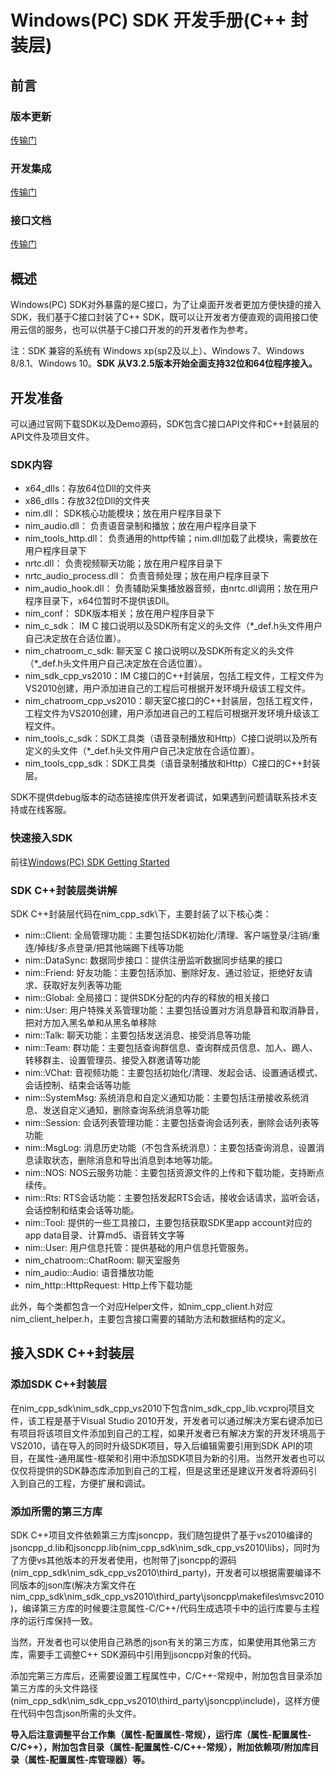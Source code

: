 # Windows(PC) SDK 开发手册(C++ 封装层)

## 前言

### 版本更新
[传输门](http://dev.netease.im/docs/product/IM%E5%8D%B3%E6%97%B6%E9%80%9A%E8%AE%AF/%E6%9B%B4%E6%96%B0%E6%97%A5%E5%BF%97/Windows%E7%AB%AF%E6%9B%B4%E6%96%B0%E6%97%A5%E5%BF%97)

### 开发集成
[传输门](http://dev.netease.im/docs/product/IM%E5%8D%B3%E6%97%B6%E9%80%9A%E8%AE%AF/SDK%E5%BC%80%E5%8F%91%E9%9B%86%E6%88%90/Windows%E5%BC%80%E5%8F%91%E9%9B%86%E6%88%90)

### 接口文档
[传输门](http://dev.netease.im/docs/interface/%E5%8D%B3%E6%97%B6%E9%80%9A%E8%AE%AFWindows%E7%AB%AF/NIMSDKAPI_CPP/html/index.html)

## 概述
Windows(PC) SDK对外暴露的是C接口，为了让桌面开发者更加方便快捷的接入SDK，我们基于C接口封装了C++ SDK，既可以让开发者方便直观的调用接口使用云信的服务，也可以供基于C接口开发的的开发者作为参考。

注：SDK 兼容的系统有 Windows xp(sp2及以上）、Windows 7、Windows 8/8.1、Windows 10。**SDK 从V3.2.5版本开始全面支持32位和64位程序接入。**

## 开发准备
可以通过官网下载SDK以及Demo源码，SDK包含C接口API文件和C++封装层的API文件及项目文件。 

### SDK内容
* x64_dlls：存放64位Dll的文件夹
* x86_dlls：存放32位Dll的文件夹
* nim.dll： SDK核心功能模块；放在用户程序目录下
* nim_audio.dll： 负责语音录制和播放；放在用户程序目录下
* nim\_tools\_http.dll： 负责通用的http传输；nim.dll加载了此模块，需要放在用户程序目录下
* nrtc.dll： 负责视频聊天功能；放在用户程序目录下
* nrtc\_audio\_process.dll： 负责音频处理；放在用户程序目录下
* nim\_audio\_hook.dll： 负责辅助采集播放器音频，由nrtc.dll调用；放在用户程序目录下，x64位暂时不提供该Dll。
* nim_conf： SDK版本相关；放在用户程序目录下
* nim\_c\_sdk： IM C 接口说明以及SDK所有定义的头文件（*_def.h头文件用户自己决定放在合适位置）。
* nim\_chatroom\_c\_sdk: 聊天室 C 接口说明以及SDK所有定义的头文件（*_def.h头文件用户自己决定放在合适位置）。
* nim\_sdk\_cpp\_vs2010：IM C接口的C++封装层，包括工程文件，工程文件为VS2010创建，用户添加进自己的工程后可根据开发环境升级该工程文件。
* nim\_chatroom\_cpp\_vs2010：聊天室C接口的C++封装层，包括工程文件，工程文件为VS2010创建，用户添加进自己的工程后可根据开发环境升级该工程文件。
* nim\_tools\_c\_sdk：SDK工具类（语音录制播放和Http）C接口说明以及所有定义的头文件（*_def.h头文件用户自己决定放在合适位置）。
* nim\_tools\_cpp\_sdk：SDK工具类（语音录制播放和Http）C接口的C++封装层。

SDK不提供debug版本的动态链接库供开发者调试，如果遇到问题请联系技术支持或在线客服。

### 快速接入SDK

前往[Windows(PC) SDK Getting Started](http://dev.netease.im/docs/product/通用/新手接入/即时通讯/WindowsGettingStarted "target=_blank")

### SDK C++封装层类讲解

SDK C++封装层代码在nim\_cpp\_sdk\下，主要封装了以下核心类：

* nim::Client: 全局管理功能：主要包括SDK初始化/清理、客户端登录/注销/重连/掉线/多点登录/把其他端踢下线等功能
* nim::DataSync: 数据同步接口：提供注册监听数据同步结果的接口
* nim::Friend: 好友功能：主要包括添加、删除好友、通过验证，拒绝好友请求、获取好友列表等功能
* nim::Global: 全局接口：提供SDK分配的内存的释放的相关接口
* nim::User: 用户特殊关系管理功能：主要包括设置对方消息静音和取消静音，把对方加入黑名单和从黑名单移除
* nim::Talk: 聊天功能：主要包括发送消息、接受消息等功能
* nim::Team: 群功能：主要包括查询群信息、查询群成员信息、加人、踢人、转移群主、设置管理员、接受入群邀请等功能
* nim::VChat: 音视频功能：主要包括初始化/清理、发起会话、设置通话模式、会话控制、结束会话等功能
* nim::SystemMsg: 系统消息和自定义通知功能：主要包括注册接收系统消息、发送自定义通知，删除查询系统消息等功能
* nim::Session: 会话列表管理功能：主要包括查询会话列表，删除会话列表等功能
* nim::MsgLog: 消息历史功能（不包含系统消息）：主要包括查询消息，设置消息读取状态，删除消息和导出消息到本地等功能。
* nim::NOS: NOS云服务功能：主要包括资源文件的上传和下载功能，支持断点续传。
* nim::Rts:	RTS会话功能：主要包括发起RTS会话，接收会话请求，监听会话，会话控制和结束会话等功能。
* nim::Tool: 提供的一些工具接口，主要包括获取SDK里app account对应的app data目录、计算md5、语音转文字等
* nim::User: 用户信息托管：提供基础的用户信息托管服务。
* nim_chatroom::ChatRoom: 聊天室服务
* nim_audio::Audio: 语音播放功能
* nim_http::HttpRequest: Http上传下载功能

此外，每个类都包含一个对应Helper文件，如nim\_cpp\_client.h对应nim\_client\_helper.h，主要包含接口需要的辅助方法和数据结构的定义。

## 接入SDK C++封装层
### 添加SDK C++封装层
在nim\_cpp\_sdk\\nim\_sdk\_cpp_vs2010下包含nim\_sdk\_cpp\_lib.vcxproj项目文件，该工程是基于Visual Studio 2010开发，开发者可以通过解决方案右键添加已有项目将该项目文件添加到自己的工程，如果开发者已有解决方案的开发环境高于VS2010，请在导入的同时升级SDK项目，导入后编辑需要引用到SDK API的项目，在属性-通用属性-框架和引用中添加SDK项目为新的引用。当然开发者也可以仅仅将提供的SDK静态库添加到自己的工程，但是这里还是建议开发者将源码引入到自己的工程，方便扩展和调试。

### 添加所需的第三方库
SDK C++项目文件依赖第三方库jsoncpp，我们随包提供了基于vs2010编译的jsoncpp\_d.lib和jsoncpp.lib(nim\_cpp\_sdk\\nim\_sdk\_cpp\_vs2010\\libs)，同时为了方便vs其他版本的开发者使用，也附带了jsoncpp的源码(nim\_cpp\_sdk\\nim\_sdk\_cpp_vs2010\\third\_party)，开发者可以根据需要编译不同版本的json库(解决方案文件在nim\_cpp\_sdk\\nim\_sdk\_cpp\_vs2010\\third\_party\\jsoncpp\\makefiles\\msvc2010)，编译第三方库的时候要注意属性-C/C++/代码生成选项卡中的运行库要与主程序的运行库保持一致。

当然，开发者也可以使用自己熟悉的json有关的第三方库，如果使用其他第三方库，需要手工调整C++ SDK源码中引用到jsoncpp对象的代码。

添加完第三方库后，还需要设置工程属性中，C/C++-常规中，附加包含目录添加第三方库的头文件路径(nim\_cpp\_sdk\\nim\_sdk\_cpp\_vs2010\\third\_party\\jsoncpp\\include)，这样方便在代码中包含json所需的头文件。

**导入后注意调整平台工作集（属性-配置属性-常规），运行库（属性-配置属性-C/C++），附加包含目录（属性-配置属性-C/C++-常规），附加依赖项/附加库目录（属性-配置属性-库管理器）等。**